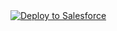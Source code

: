 
<a href="https://githubsfdeploy.herokuapp.com?owner=GridMate/&repo=trackmate-ext">
  <img alt="Deploy to Salesforce"
       src="https://raw.githubusercontent.com/afawcett/githubsfdeploy/master/src/main/webapp/resources/img/deploy.png">
</a>